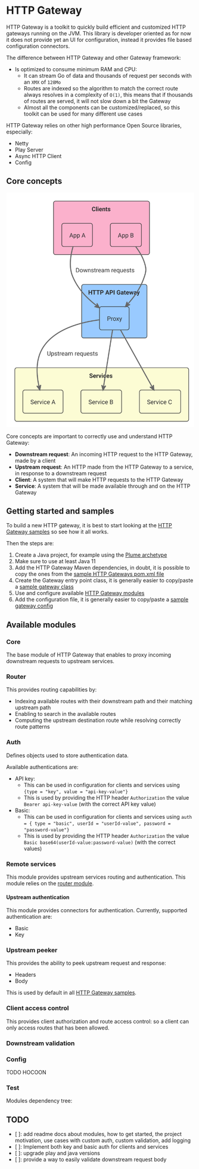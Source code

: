 HTTP Gateway
============
HTTP Gateway is a toolkit to quickly build efficient and customized HTTP gateways running on the JVM. This library is developer oriented as for now it does not provide yet an UI for configuration, instead it provides file based configuration connectors.

The difference between HTTP Gateway and other Gateway framework:
- Is optimized to consume minimum RAM and CPU:
  - It can stream Go of data and thousands of request per seconds with an `XMX` of `128Mo`
  - Routes are indexed so the algorithm to match the correct route always resolves in a complexity of `O(1)`, this means that if thousands of routes are served, it will not slow down a bit the Gateway
  - Almost all the components can be customized/replaced, so this toolkit can be used for many different use cases

HTTP Gateway relies on other high performance Open Source libraries, especially:
- Netty
- Play Server
- Async HTTP Client
- Config

Core concepts
-------------
![HTTP Gateway](docs/http-gateway-concepts.svg?raw=true&sanitize=true)

Core concepts are important to correctly use and understand HTTP Gateway:
- **Downstream request**: An incoming HTTP request to the HTTP Gateway, made by a client
- **Upstream request**: An HTTP made from the HTTP Gateway to a service, in response to a downstream request
- **Client**: A system that will make HTTP requests to the HTTP Gateway
- **Service**: A system that will be made available through and on the HTTP Gateway

Getting started and samples
---------------------------
To build a new HTTP gateway, it is best to start looking at the [HTTP Gateway samples](samples/) so see how it all works.

Then the steps are:
1. Create a Java project, for example using the [Plume archetype](https://github.com/Coreoz/Plume-archetpes)
2. Make sure to use at least Java 11
3. Add the HTTP Gateway Maven dependencies, in doubt, it is possible to copy the ones from the [sample HTTP Gateways pom.xml file](samples/pom.xml) 
4. Create the Gateway entry point class, it is generally easier to copy/paste a [sample gateway class](samples/src/main/java/com/coreoz/http)
5. Use and configure available [HTTP Gateway modules](#available-modules)
6. Add the configuration file, it is generally easier to copy/paste a [sample gateway config](samples/src/main/resources)

Available modules
-----------------
### Core
The base module of HTTP Gateway that enables to proxy incoming downstream requests to upstream services.

### Router
This provides routing capabilities by:
- Indexing available routes with their downstream path and their matching upstream path 
- Enabling to search in the available routes
- Computing the upstream destination route while resolving correctly route patterns

### Auth
Defines objects used to store authentication data.

Available authentications are:
- API key:
  - This can be used in configuration for clients and services using `{type = "key", value = "api-key-value"}`
  - This is used by providing the HTTP header `Authorization` the value `Bearer api-key-value` (with the correct API key value)
- Basic:
  - This can be used in configuration for clients and services using `auth = { type = "basic", userId = "userId-value", password = "password-value"}`
  - This is used by providing the HTTP header `Authorization` the value `Basic base64(userId-value:password-value)` (with the correct values)

### Remote services
This module provides upstream services routing and authentication. This module relies on the [router module](#router).

#### Upstream authentication
This module provides connectors for authentication. Currently, supported authentication are:
- Basic
- Key

### Upstream peeker
This provides the ability to peek upstream request and response:
- Headers
- Body

This is used by default in all [HTTP Gateway samples](samples/).

### Client access control
This provides client authorization and route access control: so a client can only access routes that has been allowed. 

### Downstream validation


### Config
TODO HOCOON
### Test

Modules dependency tree:

TODO
----
- [ ]: add readme docs about modules, how to get started, the project motivation, use cases with custom auth, custom validation, add logging
- [ ]: Implement both key and basic auth for clients and services
- [ ]: upgrade play and java versions
- [ ]: provide a way to easily validate downstream request body
